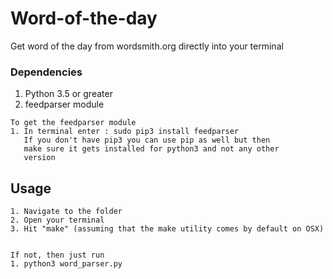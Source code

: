 # Word-of-the-day
Get word of the day from wordsmith.org directly into your terminal


### Dependencies
1. Python 3.5 or greater
2. feedparser module

```
To get the feedparser module
1. In terminal enter : sudo pip3 install feedparser
   If you don't have pip3 you can use pip as well but then 
   make sure it gets installed for python3 and not any other
   version
```
## Usage
```
1. Navigate to the folder
2. Open your terminal
3. Hit "make" (assuming that the make utility comes by default on OSX)


If not, then just run
1. python3 word_parser.py
```
